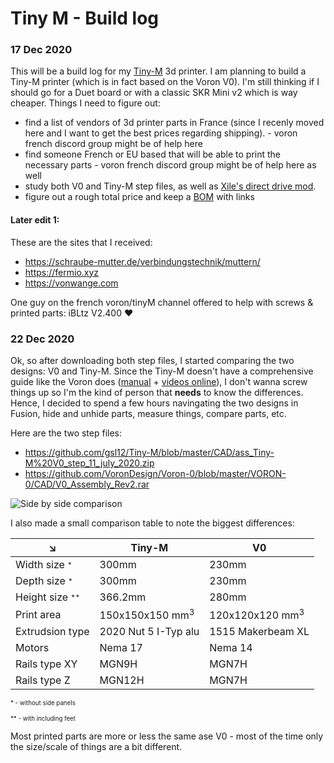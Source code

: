 # Tiny M - Build log


### 17 Dec 2020
This will be a build log for my [Tiny-M](https://github.com/gsl12/Tiny-M) 3d printer.
I am planning to build a Tiny-M printer (which is in fact based on the Voron V0).
I'm still thinking if I should go for a Duet board or with a classic SKR Mini v2 which is way cheaper.
Things I need to figure out:
- find a list of vendors of 3d printer parts in France (since I recenly moved here and I want to get the best prices regarding shipping). - voron french discord group might be of help here
- find someone French or EU based that will be able to print the necessary parts - voron french discord group might be of help here as well
- study both V0 and Tiny-M step files, as well as [Xile's direct drive mod](https://github.com/Annex-Engineering/Sherpa_Mini-Extruder/tree/master/Toolheads/Xile_Tiny_M).
- figure out a rough total price and keep a [BOM](https://docs.google.com/spreadsheets/d/11mWE8fa2zXY_roV_JzbzSrPQFXFBaSaLcBKmSTfmr1g/edit) with links

#### Later edit 1:
These are the sites that I received:

- https://schraube-mutter.de/verbindungstechnik/muttern/
- https://fermio.xyz
- https://vonwange.com

One guy on the french voron/tinyM channel offered to help with screws & printed parts: iBLtz V2.400 :heart:

### 22 Dec 2020
Ok, so after downloading both step files, I started comparing the two designs: V0 and Tiny-M. Since the Tiny-M doesn't have a comprehensive guide like the Voron does ([manual](https://raw.githubusercontent.com/VoronDesign/Voron-0/master/VORON-0/Manuals/V0_Assembly_Manual.pdf) + [videos online](https://youtube.com/playlist?list=PLYQE46AVOibjHqGDk8tMlNDkAp-pmlN4l)), I don't wanna screw things up so I'm the kind of person that **needs** to know the differences.
Hence, I decided to spend a few hours navingating the two designs in Fusion, hide and unhide parts, measure things, compare parts, etc.

Here are the two step files:
- https://github.com/gsl12/Tiny-M/blob/master/CAD/ass_Tiny-M%20V0_step_11_july_2020.zip
- https://github.com/VoronDesign/Voron-0/blob/master/VORON-0/CAD/V0_Assembly_Rev2.rar

![Side by side comparison](https://i.imgur.com/0tDkg4X.png "Side by side comparison")

I also made a small comparison table to note the biggest differences:

↘︎| Tiny-M | V0
--- | --- | ---
Width size <sub><sup>*</sup></sub> | 300mm  |  230mm
Depth size <sub><sup>*</sup></sub> | 300mm | 230mm
Height size <sub><sup>**</sup></sub> | 366.2mm | 280mm
Print area | 150x150x150 mm<sup>3</sup> | 120x120x120 mm<sup>3</sup>
Extrudsion type | 2020 Nut 5 I-Typ alu | 1515 Makerbeam XL
Motors | Nema 17 | Nema 14 
Rails type XY | MGN9H | MGN7H
Rails type Z | MGN12H | MGN7H

<sub><sup>* - without side panels</sup></sub>

<sub><sup>** - with including feet</sup></sub>

Most printed parts are more or less the same ase V0 - most of the time only the size/scale of things are a bit different.







